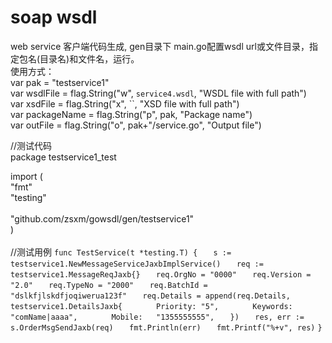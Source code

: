 # soap wsdl
web service 客户端代码生成, gen目录下 main.go配置wsdl url或文件目录，指定包名(目录名)和文件名，运行。</br>
使用方式：<br/>
var pak = "testservice1"<br/>
var wsdlFile = flag.String("w", `service4.wsdl`, "WSDL file with full path")<br/>
var xsdFile = flag.String("x", ``, "XSD file with full path")<br/>
var packageName = flag.String("p", pak, "Package name")<br/>
var outFile = flag.String("o", pak+"/service.go", "Output file")<br/>

//测试代码<br/>
package testservice1_test<br/>

import (<br/>
	"fmt"<br/>
	"testing"<br/>
<br/>
	"github.com/zsxm/gowsdl/gen/testservice1"<br/>
)<br/>
<br/>
//测试用例
`func TestService(t *testing.T) {`
`	s := testservice1.NewMessageServiceJaxbImplService()`
`	req := testservice1.MessageReqJaxb{}`
`	req.OrgNo = "0000"`
`	req.Version = "2.0"`
`	req.TypeNo = "2000"`
`	req.BatchId = "dslkfjlskdfjoqiwerua123f"`
`	req.Details = append(req.Details, testservice1.DetailsJaxb{`
`		Priority: "5",`
`		Keywords: "comName|aaaa",`
`		Mobile:   "1355555555",`
`	})`
`	res, err := s.OrderMsgSendJaxb(req)`
`	fmt.Println(err)`
`	fmt.Printf("%+v", res)`
`}`
